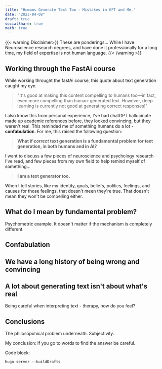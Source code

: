 ```yaml
---
title: "Humans Generate Text Too - Mistakes in GPT and Me."
date: "2023-04-08"
draft: true
socialShare: true
math: true
---
```


{{< warning Disclaimer>}}
These are ponderings... While I have Neuroscience research degrees, and have done it professionally for a long time, my field of expertise is not human language.
{{< /warning >}}

## Working through the FastAi course

While working throught the fastAi course, this quote about text generation caught my eye:

> "It's good at making this content compelling to humans too—in fact, even more compelling than human-generated text. However, deep learning is currently not good at generating correct responses!"

I also know this from personal experience, I've had chatGPT hallucinate made up academic references before, they looked convincing, but they weren't real. This reminded me of something humans do a lot - **confabulation**. For me, this raised the following question:

> **What if *correct* text generation is a fundamental problem for text generation, in both humans and in AI?**

I want to discuss a few pieces of neuroscience and psychology research I've read, and few pieces from my own field to help remind myself of something...

> **I am a text generator too.**

When I tell stories, like my identity, goals, beliefs, politics, feelings, and causes for those feelings, that doesn't meen they're true. That doesn't mean they won't be compelling either.

## What do I mean by fundamental problem?

Psychometric example. It doesn't matter if the mechanism is completely different.

## Confabulation

## We have a long history of being wrong and convincing

## A lot about generating text isn't about what's real

Being careful when interpreting text - therapy, how do you feel?

## Conclusions

The philosopohical problem underneath. Subjectivity.

My conclusion: If you go to words to find the answer be careful.

Code block:
  
  ```shell
  hugo server --buildDrafts
  ```